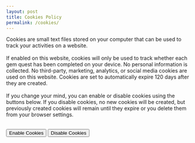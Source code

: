 ```yaml
---
layout: post
title: Cookies Policy
permalink: /cookies/
---
```


Cookies are small text files stored on your computer that can be used to track your activities on a website.
<br><br>
If enabled on this website, cookies will only be used to track whether each gem quest has been completed on your device. No personal information is collected. No third-party, marketing, analytics, or social media cookies are used on this website. Cookies are set to automatically expire 120 days after they are created.
<br><br>
If you change your mind, you can enable or disable cookies using the buttons below. If you disable cookies, no new cookies will be created, but previously created cookies will remain until they expire or you delete them from your browser settings.
<br><br>

<div class="buttons">
<button id="enable-btn">Enable Cookies</button>
<button id="disable-btn">Disable Cookies</button>
</div>

<script>
    function createCookie(name,value,days) {
        let expires = "";
        if (days) {
            let date = new Date();
            date.setTime(date.getTime() + (days*24*60*60*1000));
            expires = "; expires=" + date.toUTCString();
        }
        document.cookie = name + "=" + value + expires + "; path=/";
    }

    enable_btn = document.getElementById("enable-btn");
    disable_btn = document.getElementById("disable-btn");

    enable_btn.addEventListener("click", () => {
        createCookie('cookie-notice-option', 'true', 14);
        alert("Cookies have been enabled.");
    })

    disable_btn.addEventListener("click", () => {
        createCookie('cookie-notice-option', 'false', 14);
        alert("Cookies have been disabled.");
    })
</script>